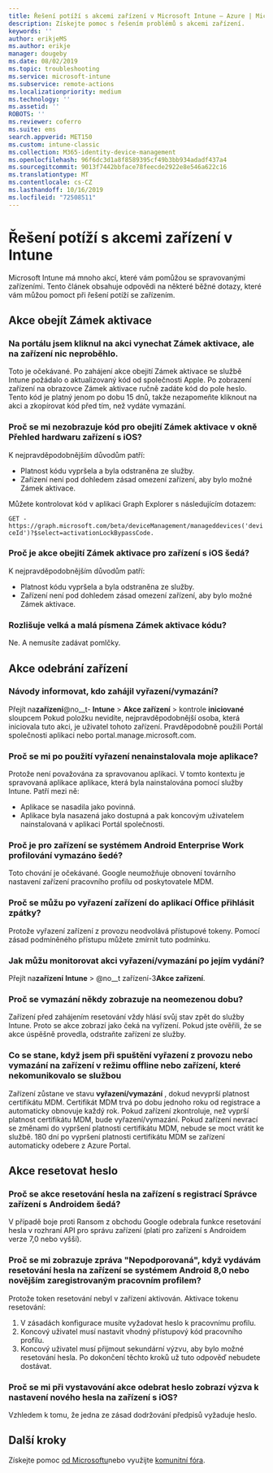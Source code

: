 ```yaml
---
title: Řešení potíží s akcemi zařízení v Microsoft Intune – Azure | Microsoft Docs
description: Získejte pomoc s řešením problémů s akcemi zařízení.
keywords: ''
author: erikjeMS
ms.author: erikje
manager: dougeby
ms.date: 08/02/2019
ms.topic: troubleshooting
ms.service: microsoft-intune
ms.subservice: remote-actions
ms.localizationpriority: medium
ms.technology: ''
ms.assetid: ''
ROBOTS: ''
ms.reviewer: coferro
ms.suite: ems
search.appverid: MET150
ms.custom: intune-classic
ms.collection: M365-identity-device-management
ms.openlocfilehash: 96f6dc3d1a8f8589395cf49b3bb934adadf437a4
ms.sourcegitcommit: 9013f7442bbface78feecde2922e8e546a622c16
ms.translationtype: MT
ms.contentlocale: cs-CZ
ms.lasthandoff: 10/16/2019
ms.locfileid: "72508511"
---
```

# <a name="troubleshoot-device-actions-in-intune"></a>Řešení potíží s akcemi zařízení v Intune

Microsoft Intune má mnoho akcí, které vám pomůžou se spravovanými zařízeními. Tento článek obsahuje odpovědi na některé běžné dotazy, které vám můžou pomoct při řešení potíží se zařízením.

## <a name="bypass-activation-lock-action"></a>Akce obejít Zámek aktivace

### <a name="i-clicked-the-bypass-activation-lock-action-in-the-portal-but-nothing-happened-on-the-device"></a>Na portálu jsem kliknul na akci vynechat Zámek aktivace, ale na zařízení nic neproběhlo.
Toto je očekávané. Po zahájení akce obejití Zámek aktivace se službě Intune požádalo o aktualizovaný kód od společnosti Apple. Po zobrazení zařízení na obrazovce Zámek aktivace ručně zadáte kód do pole heslo. Tento kód je platný jenom po dobu 15 dnů, takže nezapomeňte kliknout na akci a zkopírovat kód před tím, než vydáte vymazání.

### <a name="why-dont-i-see-the-bypass-activation-lock-code-in-the-hardware-overview-blade-of-my-ios-device"></a>Proč se mi nezobrazuje kód pro obejití Zámek aktivace v okně Přehled hardwaru zařízení s iOS?
K nejpravděpodobnějším důvodům patří:
- Platnost kódu vypršela a byla odstraněna ze služby.
- Zařízení není pod dohledem zásad omezení zařízení, aby bylo možné Zámek aktivace.

Můžete kontrolovat kód v aplikaci Graph Explorer s následujícím dotazem:

```GET - https://graph.microsoft.com/beta/deviceManagement/manageddevices('deviceId')?$select=activationLockBypassCode.```

### <a name="why-is-the-bypass-activation-lock-action-greyed-out-for-my-ios-device"></a>Proč je akce obejití Zámek aktivace pro zařízení s iOS šedá?
K nejpravděpodobnějším důvodům patří: 
- Platnost kódu vypršela a byla odstraněna ze služby.
- Zařízení není pod dohledem zásad omezení zařízení, aby bylo možné Zámek aktivace.

### <a name="is-the-bypass-activation-lock-code-case-sensitive"></a>Rozlišuje velká a malá písmena Zámek aktivace kódu?
Ne. A nemusíte zadávat pomlčky.

## <a name="remove-devices-action"></a>Akce odebrání zařízení

### <a name="how-do-i-tell-who-started-a-retirewipe"></a>Návody informovat, kdo zahájil vyřazení/vymazání?
Přejít na**zařízení**@no__t- **Intune** > **Akce zařízení** > kontrole **iniciované** sloupcem
Pokud položku nevidíte, nejpravděpodobnější osoba, která iniciovala tuto akci, je uživatel tohoto zařízení. Pravděpodobně použili Portál společnosti aplikaci nebo portal.manage.microsoft.com.

### <a name="why-wasnt-my-application-uninstalled-after-using-retire"></a>Proč se mi po použití vyřazení nenainstalovala moje aplikace?
Protože není považována za spravovanou aplikaci. V tomto kontextu je spravovaná aplikace aplikace, která byla nainstalována pomocí služby Intune. Patří mezi ně:
- Aplikace se nasadila jako povinná.
- Aplikace byla nasazená jako dostupná a pak koncovým uživatelem nainstalovaná v aplikaci Portál společnosti.

### <a name="why-is-wipe-grayed-out-for-android-enterprise-work-profile-devices"></a>Proč je pro zařízení se systémem Android Enterprise Work profilování vymazáno šedé?
Toto chování je očekávané. Google neumožňuje obnovení továrního nastavení zařízení pracovního profilu od poskytovatele MDM.

### <a name="why-can-i-sign-back-into-my-office-apps-after-my-device-was-retired"></a>Proč se můžu po vyřazení zařízení do aplikací Office přihlásit zpátky?
Protože vyřazení zařízení z provozu neodvolává přístupové tokeny. Pomocí zásad podmíněného přístupu můžete zmírnit tuto podmínku.

### <a name="how-can-i-monitor-a-retirewipe-action-after-it-was-issued"></a>Jak můžu monitorovat akci vyřazení/vymazání po jejím vydání?
Přejít na**zařízení** **Intune** >  @no__t zařízení-3**Akce zařízení**.

### <a name="why-do-wipes-sometimes-show-as-pending-indefinitely"></a>Proč se vymazání někdy zobrazuje na neomezenou dobu?
Zařízení před zahájením resetování vždy hlásí svůj stav zpět do služby Intune. Proto se akce zobrazí jako čeká na vyřízení. Pokud jste ověřili, že se akce úspěšně provedla, odstraňte zařízení ze služby.

### <a name="what-happens-if-i-start-a-retirewipe-on-an-offline-device-or-a-device-that-hasnt-communicated-with-the-service-in-a-while"></a>Co se stane, když jsem při spuštění vyřazení z provozu nebo vymazání na zařízení v režimu offline nebo zařízení, které nekomunikovalo se službou
Zařízení zůstane ve stavu **vyřazení/vymazání** , dokud nevyprší platnost certifikátu MDM. Certifikát MDM trvá po dobu jednoho roku od registrace a automaticky obnovuje každý rok. Pokud zařízení zkontroluje, než vyprší platnost certifikátu MDM, bude vyřazení/vymazání. Pokud zařízení nevrací se změnami do vypršení platnosti certifikátu MDM, nebude se moct vrátit ke službě. 180 dní po vypršení platnosti certifikátu MDM se zařízení automaticky odebere z Azure Portal.


## <a name="reset-passcode-action"></a>Akce resetovat heslo

### <a name="why-is-the-reset-passcode-action-greyed-out-on-my-android-device-admin-enrolled-device"></a>Proč se akce resetování hesla na zařízení s registrací Správce zařízení s Androidem šedá?
V případě boje proti Ransom z obchodu Google odebrala funkce resetování hesla v rozhraní API pro správu zařízení (platí pro zařízení s Androidem verze 7,0 nebo vyšší).

### <a name="why-do-i-get-a-not-supported-message-when-i-issue-a-passcode-reset-to-my-android-80-or-later-work-profile-enrolled-device"></a>Proč se mi zobrazuje zpráva "Nepodporovaná", když vydávám resetování hesla na zařízení se systémem Android 8,0 nebo novějším zaregistrovaným pracovním profilem?
Protože token resetování nebyl v zařízení aktivován. Aktivace tokenu resetování:
1. V zásadách konfigurace musíte vyžadovat heslo k pracovnímu profilu.
2. Koncový uživatel musí nastavit vhodný přístupový kód pracovního profilu.
3. Koncový uživatel musí přijmout sekundární výzvu, aby bylo možné resetování hesla.
Po dokončení těchto kroků už tuto odpověď nebudete dostávat.

### <a name="why-am-i-prompted-to-set-a-new-passcode-on-my-ios-device-when-i-issue-the-remove-passcode-action"></a>Proč se mi při vystavování akce odebrat heslo zobrazí výzva k nastavení nového hesla na zařízení s iOS?
Vzhledem k tomu, že jedna ze zásad dodržování předpisů vyžaduje heslo.

## <a name="next-steps"></a>Další kroky

Získejte pomoc [od Microsoftu](../fundamentals/get-support.md)nebo využijte [komunitní fóra](https://social.technet.microsoft.com/Forums/en-US/home?category=microsoftintune).
